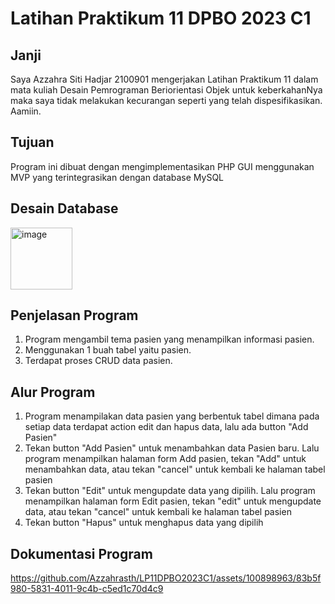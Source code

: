 # Latihan Praktikum 11 DPBO 2023 C1

## Janji
Saya Azzahra Siti Hadjar 2100901 mengerjakan Latihan Praktikum 11 dalam mata kuliah Desain Pemrograman Beriorientasi Objek untuk keberkahanNya maka saya tidak melakukan kecurangan seperti yang telah dispesifikasikan. Aamiin.

## Tujuan
Program ini dibuat dengan mengimplementasikan PHP GUI menggunakan MVP yang terintegrasikan dengan database MySQL

## Desain Database
<img width="99" alt="image" src="https://github.com/Azzahrasth/LP11DPBO2023C1/assets/100898963/d4342f74-632f-4cbd-bb55-7d18536e66b5">

## Penjelasan Program
1) Program mengambil tema pasien yang menampilkan informasi pasien.
2) Menggunakan 1 buah tabel yaitu pasien.
3) Terdapat proses CRUD data pasien.

## Alur Program
1) Program menampilakan data pasien yang berbentuk tabel dimana pada setiap data terdapat action edit dan hapus data, lalu ada button "Add Pasien"
2) Tekan button "Add Pasien" untuk menambahkan data Pasien baru. Lalu program menampilkan halaman form Add pasien, tekan "Add" untuk menambahkan data, atau tekan "cancel" untuk kembali ke halaman tabel pasien
3) Tekan button "Edit" untuk mengupdate data yang dipilih. Lalu program menampilkan halaman form Edit pasien, tekan "edit" untuk mengupdate data, atau tekan "cancel" untuk kembali ke halaman tabel pasien
3) Tekan button "Hapus" untuk menghapus data yang dipilih

## Dokumentasi Program
https://github.com/Azzahrasth/LP11DPBO2023C1/assets/100898963/83b5f980-5831-4011-9c4b-c5ed1c70d4c9

